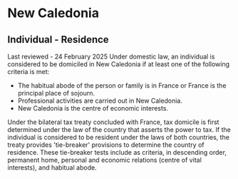 # New Caledonia
## Individual - Residence
Last reviewed - 24 February 2025
Under domestic law, an individual is considered to be domiciled in New Caledonia if at least one of the following criteria is met:
  * The habitual abode of the person or family is in France or France is the principal place of sojourn.
  * Professional activities are carried out in New Caledonia.
  * New Caledonia is the centre of economic interests.


Under the bilateral tax treaty concluded with France, tax domicile is first determined under the law of the country that asserts the power to tax. If the individual is considered to be resident under the laws of both countries, the treaty provides 'tie-breaker' provisions to determine the country of residence. These tie-breaker tests include as criteria, in descending order, permanent home, personal and economic relations (centre of vital interests), and habitual abode.
